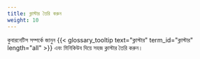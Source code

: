 ```yaml
---
title: ক্লাস্টার তৈরি করুন 
weight: 10
---
```


কুবারনেটিস সম্পর্কে জানুন {{< glossary_tooltip text="ক্লাস্টার" term_id="ক্লাস্টার" length="all" >}}  এবং মিনিকিউব দিয়ে সহজ ক্লাস্টার তৈরি করুন। 